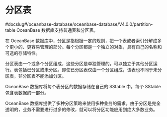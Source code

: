 分区表 
========================
#docslug#/oceanbase-database/oceanbase-database/V4.0.0/partition-table
OceanBase 数据库支持普通表和分区表。

在 OceanBase 数据库中，分区是指根据一定的规则，把一个表或者索引分解成多个更小的、更容易管理的部分。每个分区都是一个独立的对象，具有自己的名称和可选的存储特性。

分区表由一个或多个分区组成，这些分区是单独管理的，可以独立于其他分区运行。表包括已分区或未分区。即使已分区表仅由一个分区组成，该表也不同于未分区表，非分区表不能添加分区。

OceanBase 数据库将每个表分区的数据存储在自己的 SStable 中。每个 SStable 包含表数据的一部分。

OceanBase 数据库提供了多种分区策略来使用多种业务的需求。由于分区是完全透明的，业务不需要进行过多的修改，就可以将分区功能应用到绝大多数业务。





